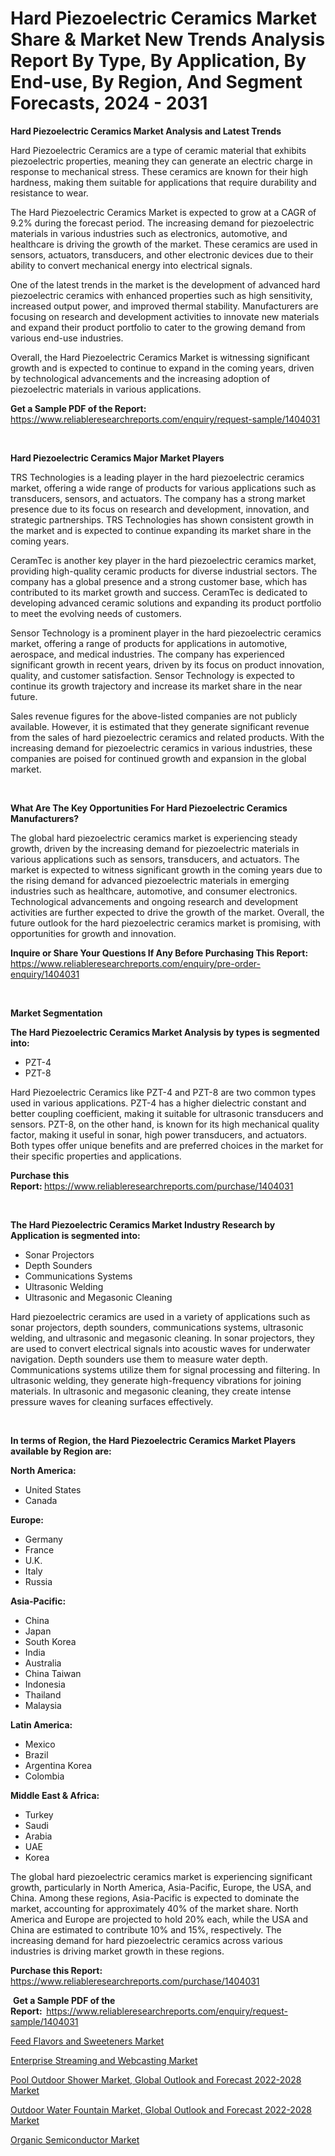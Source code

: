 <p><h1>Hard Piezoelectric Ceramics Market Share & Market New Trends Analysis Report By Type, By Application, By End-use, By Region, And Segment Forecasts, 2024 - 2031</h1></p><p><strong>Hard Piezoelectric Ceramics Market Analysis and Latest Trends</strong></p>
<p><p>Hard Piezoelectric Ceramics are a type of ceramic material that exhibits piezoelectric properties, meaning they can generate an electric charge in response to mechanical stress. These ceramics are known for their high hardness, making them suitable for applications that require durability and resistance to wear.</p><p>The Hard Piezoelectric Ceramics Market is expected to grow at a CAGR of 9.2% during the forecast period. The increasing demand for piezoelectric materials in various industries such as electronics, automotive, and healthcare is driving the growth of the market. These ceramics are used in sensors, actuators, transducers, and other electronic devices due to their ability to convert mechanical energy into electrical signals.</p><p>One of the latest trends in the market is the development of advanced hard piezoelectric ceramics with enhanced properties such as high sensitivity, increased output power, and improved thermal stability. Manufacturers are focusing on research and development activities to innovate new materials and expand their product portfolio to cater to the growing demand from various end-use industries.</p><p>Overall, the Hard Piezoelectric Ceramics Market is witnessing significant growth and is expected to continue to expand in the coming years, driven by technological advancements and the increasing adoption of piezoelectric materials in various applications.</p></p>
<p><strong>Get a Sample PDF of the Report:&nbsp;</strong> <a href="https://www.reliableresearchreports.com/enquiry/request-sample/1404031">https://www.reliableresearchreports.com/enquiry/request-sample/1404031</a></p>
<p>&nbsp;</p>
<p><strong>Hard Piezoelectric Ceramics Major Market Players</strong></p>
<p><p>TRS Technologies is a leading player in the hard piezoelectric ceramics market, offering a wide range of products for various applications such as transducers, sensors, and actuators. The company has a strong market presence due to its focus on research and development, innovation, and strategic partnerships. TRS Technologies has shown consistent growth in the market and is expected to continue expanding its market share in the coming years.</p><p>CeramTec is another key player in the hard piezoelectric ceramics market, providing high-quality ceramic products for diverse industrial sectors. The company has a global presence and a strong customer base, which has contributed to its market growth and success. CeramTec is dedicated to developing advanced ceramic solutions and expanding its product portfolio to meet the evolving needs of customers.</p><p>Sensor Technology is a prominent player in the hard piezoelectric ceramics market, offering a range of products for applications in automotive, aerospace, and medical industries. The company has experienced significant growth in recent years, driven by its focus on product innovation, quality, and customer satisfaction. Sensor Technology is expected to continue its growth trajectory and increase its market share in the near future.</p><p>Sales revenue figures for the above-listed companies are not publicly available. However, it is estimated that they generate significant revenue from the sales of hard piezoelectric ceramics and related products. With the increasing demand for piezoelectric ceramics in various industries, these companies are poised for continued growth and expansion in the global market.</p></p>
<p>&nbsp;</p>
<p><strong>What Are The Key Opportunities For Hard Piezoelectric Ceramics Manufacturers?</strong></p>
<p><p>The global hard piezoelectric ceramics market is experiencing steady growth, driven by the increasing demand for piezoelectric materials in various applications such as sensors, transducers, and actuators. The market is expected to witness significant growth in the coming years due to the rising demand for advanced piezoelectric materials in emerging industries such as healthcare, automotive, and consumer electronics. Technological advancements and ongoing research and development activities are further expected to drive the growth of the market. Overall, the future outlook for the hard piezoelectric ceramics market is promising, with opportunities for growth and innovation.</p></p>
<p><strong>Inquire or Share Your Questions If Any Before Purchasing This Report:</strong> <a href="https://www.reliableresearchreports.com/enquiry/pre-order-enquiry/1404031">https://www.reliableresearchreports.com/enquiry/pre-order-enquiry/1404031</a></p>
<p>&nbsp;</p>
<p><strong>Market Segmentation</strong></p>
<p><strong>The Hard Piezoelectric Ceramics Market Analysis by types is segmented into:</strong></p>
<p><ul><li>PZT-4</li><li>PZT-8</li></ul></p>
<p><p>Hard Piezoelectric Ceramics like PZT-4 and PZT-8 are two common types used in various applications. PZT-4 has a higher dielectric constant and better coupling coefficient, making it suitable for ultrasonic transducers and sensors. PZT-8, on the other hand, is known for its high mechanical quality factor, making it useful in sonar, high power transducers, and actuators. Both types offer unique benefits and are preferred choices in the market for their specific properties and applications.</p></p>
<p><strong>Purchase this Report:&nbsp;</strong><a href="https://www.reliableresearchreports.com/purchase/1404031">https://www.reliableresearchreports.com/purchase/1404031</a></p>
<p>&nbsp;</p>
<p><strong>The Hard Piezoelectric Ceramics Market Industry Research by Application is segmented into:</strong></p>
<p><ul><li>Sonar Projectors</li><li>Depth Sounders</li><li>Communications Systems</li><li>Ultrasonic Welding</li><li>Ultrasonic and Megasonic Cleaning</li></ul></p>
<p><p>Hard piezoelectric ceramics are used in a variety of applications such as sonar projectors, depth sounders, communications systems, ultrasonic welding, and ultrasonic and megasonic cleaning. In sonar projectors, they are used to convert electrical signals into acoustic waves for underwater navigation. Depth sounders use them to measure water depth. Communications systems utilize them for signal processing and filtering. In ultrasonic welding, they generate high-frequency vibrations for joining materials. In ultrasonic and megasonic cleaning, they create intense pressure waves for cleaning surfaces effectively.</p></p>
<p>&nbsp;</p>
<p><strong>In terms of Region, the Hard Piezoelectric Ceramics Market Players available by Region are:</strong></p>
<p>
    <p> <strong> North America: </strong>
        <ul>
            <li>United States</li>
            <li>Canada</li>
        </ul>
        </p> 
    <p> <strong> Europe: </strong>
        <ul>
            <li>Germany</li>
            <li>France</li>
            <li>U.K.</li>
            <li>Italy</li>
            <li>Russia</li>
        </ul>
        </p> 
    <p> <strong> Asia-Pacific: </strong>
        <ul>
            <li>China</li>
            <li>Japan</li>
            <li>South Korea</li>
            <li>India</li>
            <li>Australia</li>
            <li>China Taiwan</li>
            <li>Indonesia</li>
            <li>Thailand</li>
            <li>Malaysia</li>
        </ul>
        </p> 
    <p> <strong> Latin America: </strong>
        <ul>
            <li>Mexico</li>
            <li>Brazil</li>
            <li>Argentina Korea</li>
            <li>Colombia</li>
        </ul>
        </p> 
    <p> <strong> Middle East & Africa: </strong>
        <ul>
            <li>Turkey</li>
            <li>Saudi</li>
            <li>Arabia</li>
            <li>UAE</li>
            <li>Korea</li>
        </ul>
    </p>
    </p>
<p><p>The global hard piezoelectric ceramics market is experiencing significant growth, particularly in North America, Asia-Pacific, Europe, the USA, and China. Among these regions, Asia-Pacific is expected to dominate the market, accounting for approximately 40% of the market share. North America and Europe are projected to hold 20% each, while the USA and China are estimated to contribute 10% and 15%, respectively. The increasing demand for hard piezoelectric ceramics across various industries is driving market growth in these regions.</p></p>
<p><strong>Purchase this Report: </strong><a href="https://www.reliableresearchreports.com/purchase/1404031">https://www.reliableresearchreports.com/purchase/1404031</a></p>
<p>&nbsp;<strong>Get a Sample PDF of the Report:&nbsp;&nbsp;</strong><a href="https://www.reliableresearchreports.com/enquiry/request-sample/1404031">https://www.reliableresearchreports.com/enquiry/request-sample/1404031</a></p>
<p><strong></strong></p>
<p><p><a href="https://view.publitas.com/reportprime-1/feed-flavors-and-sweeteners-market-challenges-opportunities-and-growth-drivers-and-major-market-players-forecasted-for-period-from-2024-2031/">Feed Flavors and Sweeteners Market</a></p><p><a href="https://issuu.com/reportprime-2/docs/enterprise-streaming-and-webcasting-market-size-20">Enterprise Streaming and Webcasting Market</a></p><p><a href="https://five-trouble-98a.notion.site/Pool-Outdoor-Shower-Market-Global-Outlook-and-Forecast-2022-2028-Market-Size-Growing-and-Forecasted-acff03d368a34ba79ff672f5ed33917f">Pool Outdoor Shower Market, Global Outlook and Forecast 2022-2028 Market</a></p><p><a href="https://butternut-bug-553.notion.site/Outdoor-Water-Fountain-Market-Global-Outlook-and-Forecast-2022-2028-Market-Insights-Market-Players-e6b4aa6e1c4b42ab9e7fc066e3cdbed7">Outdoor Water Fountain Market, Global Outlook and Forecast 2022-2028 Market</a></p><p><a href="https://view.publitas.com/reportprime-1/organic-semiconductor-market-offer-valuable-insights-into-market-size-market-share-market-trends-and-projections-spanning-from-2024-to-2031/">Organic Semiconductor Market</a></p></p>
